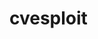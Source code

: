 # cvesploit



<!--


<table id="mytable">
<thead>
	<tr>
		<th>First name</th>
 		<th>Last name</th>
 		<th>City</th>
 		<th>Country</th>
 	</tr>
</thead>
<tbody>
	<tr>
 		<td>Homer</td>
 		<td>Simpson</td>
 		<td>Springfield</td>
 		<td>USA</td>
 	</tr>
  
 	<!-- ...and so on -->

<!--

  
</tbody>
</table>


<div id="table-filters">
 	<label for="filter-country">Country:</label>
	<input type="text" id="filter-country" data-filter-col="3">
</div>


<script src="http://ajax.googleapis.com/ajax/libs/jquery/1.9.1/jquery.min.js"></script>

<script src="filtable.js"></script>


$('#mytable').filtable({ controlPanel: $('#table-filters') });

--> 









































